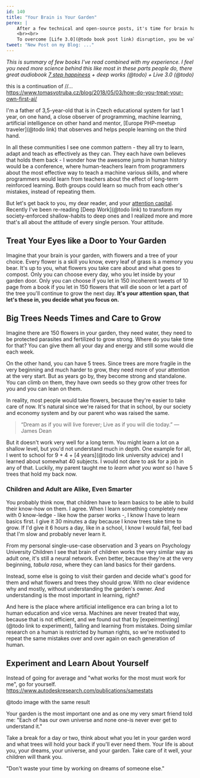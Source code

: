 ```yaml
---
id: 140
title: "Your Brain is Your Garden"
perex: |
    After a few technical and open-source posts, it's time for brain hacking. Thanks to the recent boom of AI, neuroscience starts to overlap with human psychology. When it comes to learning methods, humans and computers are more alike than ever before.
    <br><br>
    To overcome [Life 3.0](@todo book post link) disruption, you be valuable by making AI or by hacking your brain to be super-adaptable and irreplaceable.
tweet: "New Post on my Blog: ..."
---
```


*This is summary of few books I've read combined with my experience. I feel you need more science behind this like most in these parts people do, there great audiobook [7 step happiness](@todo) + deep works (@todo) + Live 3.0 (@todo)*


this is a continuation of
//...
https://www.tomasvotruba.cz/blog/2018/05/03/how-do-you-treat-your-own-first-ai/


I'm a father of 3,5-year-old that is in Czech educational system for last 1 year, on one hand, a close observer of programming, machine learning, artificial intelligence on other hand and mentor, [Europe PHP-meetup traveler](@todo link) that observes and helps people learning on the third hand.

In all these communities I see one common pattern - they all try to learn, adapt and teach as effectively as they can. They each have own believes that holds them back - I wonder how the awesome jump in human history would be a conference, where human-teachers learn from programmers about the most effective way to teach a machine various skills, and where programmers would learn from teachers about the effect of long-term reinforced learning. Both groups could learn so much from each other's mistakes, instead of repeating them.

But let's get back to you, my dear reader, and your [attention capital](http://calnewport.com/blog/2017/11/30/on-the-complicated-economics-of-attention-capital). Recently I've been re-reading [Deep Work](@todo link) to transform my society-enforced shallow-habits to deep ones and I realized more and more that's all about the attitude of every single person. Your attitude.

## Treat Your Eyes like a Door to Your Garden

Imagine that your brain is your garden, with flowers and a tree of your choice. Every flower is a skill you know, every leaf of grass is a memory you bear. It's up to you, what flowers you take care about and what goes to compost. Only you can choose every day, who you let inside by your garden door.
Only you can choose if you let in 150 incoherent tweets of 10 page from a book if you let in 150 flowers that will die soon or let a part of the tree you'll continue to grow the next day. **It's your attention span, that let's these in, you decide what you focus on.**

## Big Trees Needs Times and Care to Grow

Imagine there are 150 flowers in your garden, they need water, they need to be protected parasites and fertilized to grow strong. Where do you take time for that? You can give them all your day and energy and still some would die each week.

On the other hand, you can have 5 trees. Since trees are more fragile in the very beginning and much harder to grow, they need more of your attention at the very start. But as years go by, they become strong and standalone. You can climb on them, they have own seeds so they grow other trees for you and you can lean on them.

In reality, most people would take flowers, because they're easier to take care of now. It's natural since we're raised for that in school, by our society and economy system and by our parent who was raised the same.

<blockquote>
“Dream as if you will live forever; Live as if you will die today.”
― James Dean
</blockquote>

But it doesn't work very well for a long term. You might learn a lot on a shallow level, but you'd not understand much in depth. One example for all, I went to school for 9 + 4 + [4 years](@todo link university advice) and I learned about somewhat 40 subjects. I would not dare to ask for a job in any of that. Luckily, my parent taught me to *learn what you want* so I have 5 trees that hold my back now.

### Children and Adult are Alike, Even Smarter

You probably think now, that children have to learn basics to be able to build their know-how on them. I agree. When I learn something completely new with 0 know-ledge - like how the parser works -, I know I have to learn basics first. I give it 30 minutes a day because I know trees take time to grow. If I'd give it 6 hours a day, like in a school, I know I would fail, feel bad that I'm slow and probably never learn it.

From my personal single-use-case observation and 3 years on Psychology University Children I see that brain of children works the very similar way as adult one, it's still a neural network. Even better, because they're at the very beginning, *tabula rasa*, where they can land basics for their gardens.

Instead, some else is going to visit their garden and decide what's good for them and what flowers and trees they should grow. With no clear evidence why and mostly, without understanding the garden's owner. And understanding is the most important in learning, right?

And here is the place where artificial intelligence era can bring a lot to human education and vice versa. Machines are never treated that way, because that is not efficient, and we found out that by [expeirmenting](@todo link to experiment), failing and learning from mistakes. Doing similar research on a human is restricted by human rights, so we're motivated to repeat the same mistakes over and over again on each generation of human.

## Experiment and Learn About Yourself

Instead of going for average and "what works for the most must work for me", go for yourself. https://www.autodeskresearch.com/publications/samestats

@todo image with the same result

Your garden is the most important one and as one my very smart friend told me:
"Each of has our own universe and none one-is never ever get to understand it."

Take a break for a day or two, think about what you let in your garden word and what trees will hold your back if you'll ever need them. Your life is about you, your dreams, your universe, and your garden. Take care of it well, your children will thank you.

"Don't waste your time by working on dreams of someone else."
